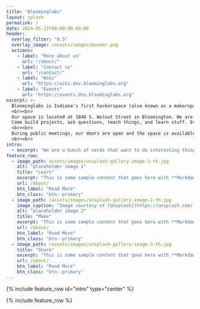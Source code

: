 ```yaml
---
title: "Bloominglabs"
layout: splash
permalink: /
date: 2024-05-21T00:00:00-04:00
header:
  overlay_filter: "0.5"
  overlay_image: /assets/images/banner.png
  actions:
    - label: "More about us"
      url: "/about/"
    - label: "Contact us"
      url: "/contact/"
    - label: "Wiki"
      url: "https://wiki.dev.bloominglabs.org"
    - label: "Events"
      url: "https://events.dev.bloominglabs.org"
excerpt: >-
  Bloominglabs is Indiana's first hackerspace (also known as a makerspace). We are a group of group of people who rent a shared workshop where we can build projects both collectively and individually.
  <br><br>
  Our space is located at 1840 S. Walnut Street in Bloomington. We are open to the public Wednesday evenings from 7:00 PM until 10:00 PM. Our open hours are family friendly.
  Come build projects, ask questions, teach things, and learn stuff. Everyone is welcome!
  <br><br>
  During public meetings, our doors are open and the space is available for anyone to use. There is no fee to use the space while it is open to the public, and only a few (clearly-marked) tools require payment to use. We also have many parts and materials that have been donated and are free to be used. If you have any questions, please ask any member and they can help you find the answer.
  <br><br>
intro: 
  - excerpt: "We are a bunch of nerds that want to do interesting things and explore the world and technology around us. Expression of this interest takes at least as many forms as we have members, and often employs an amalgam of found and newly-constructed hardware and/or open-source and self-authored software components, but may be as simple as screwing some pieces of wood together to make a useful tool we don't have yet.<br><br>Bloominglabs was forged from the Bloomington Hackerspace Initiative and the former IU Robotics Club.<br><br>A hackerspace is a physical location where people can share resources for their own creative pursuits. It's also a resource where people can come in off the street and advance their own knowledge. In urban locations it can often be hard to find places to weld/build/make noise and keep projects on-going without having to tear down and put-up your work each evening. With a hacker space people can work on their projects and not worry about annoying their neighbors or spouses. The social aspect is also an incredibly important component. Having people to bounce ideas off of and discuss your projects with when you get stuck is a great thing."
feature_row:
  - image_path: assets/images/unsplash-gallery-image-1-th.jpg
    alt: "placeholder image 1"
    title: "Learn"
    excerpt: "This is some sample content that goes here with **Markdown** formatting."
    url: /about/
    btn_label: "Read More"
    btn_class: "btn--primary"
  - image_path: /assets/images/unsplash-gallery-image-2-th.jpg
    image_caption: "Image courtesy of [Unsplash](https://unsplash.com/)"
    alt: "placeholder image 2"
    title: "Make"
    excerpt: "This is some sample content that goes here with **Markdown** formatting."
    url: /about/
    btn_label: "Read More"
    btn_class: "btn--primary"
  - image_path: /assets/images/unsplash-gallery-image-3-th.jpg
    title: "Share"
    excerpt: "This is some sample content that goes here with **Markdown** formatting."
    url: /about/
    btn_label: "Read More"
    btn_class: "btn--primary"
---
```


{% include feature_row id="intro" type="center" %}

{% include feature_row %}